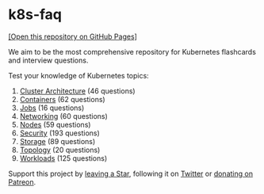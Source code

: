# k8s-faq

[[Open this repository on GitHub Pages]](https://katademy.github.io/kubernetes-faq)

We aim to be the most comprehensive repository for Kubernetes flashcards and interview questions.

Test your knowledge of Kubernetes topics:

1. [Cluster Architecture](./cluster-architecture.md) (46 questions)
1. [Containers](./containers.md) (62 questions)
1. [Jobs](./jobs.md) (16 questions)
1. [Networking](./networking.md) (60 questions)
1. [Nodes](./nodes.md) (59 questions)
1. [Security](./security.md) (193 questions)
1. [Storage](./storage.md) (89 questions)
1. [Topology](./topology.md) (20 questions)
1. [Workloads](./workloads.md) (125 questions)

Support this project by [leaving a Star](https://github.com/katademy/kubernetes-faq/stargazers), following it on [Twitter](https://twitter.com/katademy) or [donating on Patreon](https://patreon.com/icelynjennings).